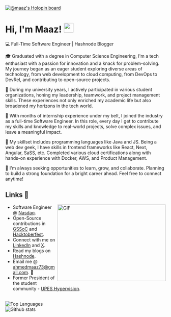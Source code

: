 [![@maaz's Holopin board](https://holopin.io/api/user/board?user=maaz)](https://holopin.io/@maaz)
# Hi, I'm Maaz! <img src="https://user-images.githubusercontent.com/42378118/110234147-e3259600-7f4e-11eb-95be-0c4047144dea.gif" width="30">
<!-- <img src="https://visitor-badge.glitch.me/badge?page_id=Maaz-Code.Maaz-Code" alt="badge"/> -->
💻 Full-Time Software Engineer | Hashnode Blogger

🎓 Graduated with a degree in Computer Science Engineering, I'm a tech enthusiast with a passion for innovation and a knack for problem-solving. My journey began as an eager student exploring diverse areas of technology, from web development to cloud computing, from DevOps to DevRel, and contributing to open-source projects.

🌟 During my university years, I actively participated in various student organizations, honing my leadership, teamwork, and project management skills. These experiences not only enriched my academic life but also broadened my horizons in the tech world.

💼 With months of internship experience under my belt, I joined the industry as a full-time Software Engineer. In this role, every day I get to contribute my skills and knowledge to real-world projects, solve complex issues, and leave a meaningful impact.

🤝 My skillset includes programming languages like Java and JS. Being a web dev geek, I have skills in frontend frameworks like React, Next, Angular, SaSS, etc. Completed various cloud certifications along with hands-on experience with Docker, AWS, and Product Management.

🚀 I'm always seeking opportunities to learn, grow, and collaborate. Planning to build a strong foundation for a bright career ahead. Feel free to connect anytime!
<br>
## Links :link:
<a><img align="right" src="https://media.giphy.com/media/SWoSkN6DxTszqIKEqv/giphy.gif" alt="GIF" width="340" height="240"/></a>
- Software Engineer @ [Nasdaq](https://adenza.com/).
- Open-Source contributions in [GSSoC](https://gssoc.girlscript.tech/) and [Hacktoberfest](https://hacktoberfest.com/).
- Connect with me on [LinkedIn](https://www.linkedin.com/in/maazahmed9000/) and [X](https://x.com/).
- Read my blogs on [Hashnode](https://maaz-code.hashnode.dev/).
- Email me @ <a href="ahmedmaaz73@gmail.com" target="_blank">ahmedmaaz73@gmail.com</a>. 📧
- Former President of the student community - [UPES Hypervision](https://www.instagram.com/upeshypervision).
<br>
<a><img align="center" src="https://github-readme-stats.vercel.app/api/top-langs/?username=Maaz-Code&layout=compact&theme=dark&hide=Python&exclude_repo=ecomm&langs_count=8" alt="Top Languages" /></a>
<br>
<a><img align="center" src="https://github-readme-stats.vercel.app/api/?username=Maaz-Code&show_icons=true&theme=dark&include_all_commits=true&count_private=true" alt="Github stats" /></a>

